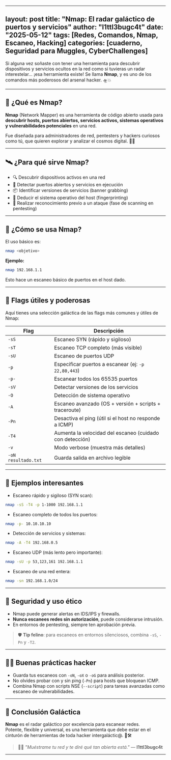 
---
layout: post
title: "Nmap: El radar galáctico de puertos y servicios"
author: "l1ttl3bugc4t"
date: "2025-05-12"
tags: [Redes, Comandos, Nmap, Escaneo, Hacking]
categories: [cuaderno, Seguridad para Muggles, CyberChallenges]
---

Si alguna vez soñaste con tener una herramienta para descubrir dispositivos y servicios ocultos en la red como si tuvieras un radar interestelar… ¡esa herramienta existe! Se llama **Nmap**, y es uno de los comandos más poderosos del arsenal hacker. 🛸💥

---

## 🌌 ¿Qué es Nmap?

**Nmap** (Network Mapper) es una herramienta de código abierto usada para **descubrir hosts, puertos abiertos, servicios activos, sistemas operativos y vulnerabilidades potenciales** en una red.

Fue diseñada para administradores de red, pentesters y hackers curiosos como tú, que quieren explorar y analizar el cosmos digital. 🌠👾

---

## 🛰️ ¿Para qué sirve Nmap?

- 🔍 Descubrir dispositivos activos en una red
- 🚪 Detectar puertos abiertos y servicios en ejecución
- 📦 Identificar versiones de servicios (banner grabbing)
- 🧠 Deducir el sistema operativo del host (fingerprinting)
- 🎯 Realizar reconocimiento previo a un ataque (fase de scanning en pentesting)

---

## 🐾 ¿Cómo se usa Nmap?

El uso básico es:

```bash
nmap <objetivo>
```

**Ejemplo:**

```bash
nmap 192.168.1.1
```

Esto hace un escaneo básico de puertos en el host dado.

---

## 💫 Flags útiles y poderosas

Aquí tienes una selección galáctica de las flags más comunes y útiles de Nmap:

| Flag               | Descripción                                               |
|--------------------|-----------------------------------------------------------|
| `-sS`              | Escaneo SYN (rápido y sigiloso)                           |
| `-sT`              | Escaneo TCP completo (más visible)                        |
| `-sU`              | Escaneo de puertos UDP                                    |
| `-p`               | Especificar puertos a escanear (ej: `-p 22,80,443`)       |
| `-p-`              | Escanear todos los 65535 puertos                          |
| `-sV`              | Detectar versiones de los servicios                       |
| `-O`               | Detección de sistema operativo                            |
| `-A`               | Escaneo avanzado (OS + versión + scripts + traceroute)    |
| `-Pn`              | Desactiva el ping (útil si el host no responde a ICMP)    |
| `-T4`              | Aumenta la velocidad del escaneo (cuidado con detección)  |
| `-v`               | Modo verbose (muestra más detalles)                       |
| `-oN resultado.txt`| Guarda salida en archivo legible                          |

---

## 🌠 Ejemplos interesantes

- Escaneo rápido y sigiloso (SYN scan):
```bash
nmap -sS -T4 -p 1-1000 192.168.1.1
```

- Escaneo completo de todos los puertos:
```bash
nmap -p- 10.10.10.10
```

- Detección de servicios y sistemas:
```bash
nmap -A -T4 192.168.0.5
```

- Escaneo UDP (más lento pero importante):
```bash
nmap -sU -p 53,123,161 192.168.1.1
```

- Escaneo de una red entera:
```bash
nmap -sn 192.168.1.0/24
```

---

## 🔐 Seguridad y uso ético

- Nmap puede generar alertas en IDS/IPS y firewalls.
- **Nunca escanees redes sin autorización**, puede considerarse intrusión.
- En entornos de pentesting, siempre ten aprobación previa.

> 🛡️ **Tip felino**: para escaneos en entornos silenciosos, combina `-sS`, `-Pn` y `-T2`.

---

## 🐱‍💻 Buenas prácticas hacker

- Guarda tus escaneos con `-oN`, `-oX` o `-oG` para análisis posterior.
- No olvides probar con y sin ping (`-Pn`) para hosts que bloquean ICMP.
- Combina Nmap con scripts NSE (`--script`) para tareas avanzadas como escaneo de vulnerabilidades.

---

## 🚩 Conclusión Galáctica

**Nmap** es el radar galáctico por excelencia para escanear redes.  
Potente, flexible y universal, es una herramienta que debe estar en el cinturón de herramientas de toda hacker intergaláctic@. 🌌🛠️

> 🐾✨ _"Muéstrame tu red y te diré qué tan abierta está."_ — **l1ttl3bugc4t**

---

